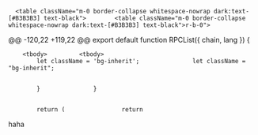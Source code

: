  

      <table className="m-0 border-collapse whitespace-nowrap dark:text-[#B3B3B3] text-black">	      <table className="m-0 border-collapse whitespace-nowrap dark:text-[#B3B3B3] text-black">r-b-0">
@@ -120,22 +119,22 @@ export default function RPCList({ chain, lang }) {


        <tbody>	        <tbody>
            let className = 'bg-inherit';	            let className = "bg-inherit";


            }	            }


            return (	            return 
haha

